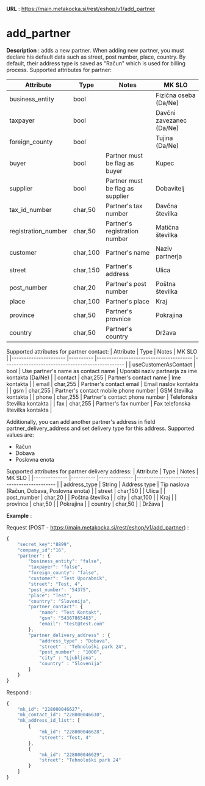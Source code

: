 **URL** : https://main.metakocka.si/rest/eshop/v1/add_partner

# add_partner

**Description** : adds a new partner. 
When adding new partner, you must declare his default data such as street, post number, place, country. By default, their address type is saved as "Račun" which is used for billing process.
Supported attributes for partner:

| Attribute           	| Type     	| Notes                            	| MK SLO                   	|
|---------------------	|----------	|----------------------------------	|--------------------------	|
| business_entity     	| bool     	|                                  	| Fizična oseba (Da/Ne)    	|
| taxpayer            	| bool     	|                                  	| Davčni zavezanec (Da/Ne) 	|
| foreign_county      	| bool     	|                                  	| Tujina (Da/Ne)           	|
| buyer               	| bool     	| Partner must be flag as buyer    	| Kupec                    	|
| supplier            	| bool     	| Partner must be flag as supplier 	| Dobavitelj               	|
| tax_id_number       	| char,50  	| Partner's tax number             	| Davčna številka          	|
| registration_number 	| char,50  	| Partner's registration number    	| Matična številka         	|
| customer            	| char,100 	| Partner's name                   	| Naziv partnerja          	|
| street              	| char,150 	| Partner's address                	| Ulica                    	|
| post_number         	| char,20  	| Partner's post number            	| Poštna številka          	|
| place               	| char,100 	| Partner's place                  	| Kraj                     	|
| province            	| char,50  	| Partner's provnice               	| Pokrajina                	|
| country             	| char,50  	| Partner's country                	| Država                   	|

Supported attributes for partner contact:
| Attribute            	| Type     	| Notes                                 	| MK SLO                                          	|
|----------------------	|----------	|---------------------------------------	|-------------------------------------------------	|
| useCustomerAsContact 	| bool     	| Use partner's name as contact name    	| Uporabi naziv partnerja za ime kontakta (Da/Ne) 	|
| contact              	| char,255 	| Partner's contact name                	| Ime kontakta                                    	|
| email                	| char,255 	| Partner's contact email               	| Email naslov kontakta                           	|
| gsm                  	| char,255 	| Partner's contact mobile phone number 	| GSM številka kontakta                           	|
| phone                	| char,255 	| Partner's contact phone number        	| Telefonska številka kontakta                    	|
| fax                  	| char,255 	| Partner's fax number                  	| Fax telefonska številka kontakta                	|


Additionally, you can add another partner's address in field partner_delivery_address and set delivery type for this address. Supported values are:
* Račun
* Dobava
* Poslovna enota

Supported attributes for partner delivery address:
| Attribute    	| Type     	| Notes        	| MK SLO                                      	|
|--------------	|----------	|--------------	|---------------------------------------------	|
| address_type 	| String   	| Address type 	| Tip naslova (Račun, Dobava, Poslovna enota) 	|
| street       	| char,150 	|              	| Ulica                                       	|
| post_number  	| char,20  	|              	| Poštna številka                             	|
| city         	| char,100 	|              	| Kraj                                        	|
| province     	| char,50  	|              	| Pokrajina                                   	|
| country      	| char,50  	|              	| Država                                      	|

**Example** :

Request (POST - https://main.metakocka.si/rest/eshop/v1/add_partner) :
```javascript
{
    "secret_key":"8899",
    "company_id":"16",
    "partner": {
        "business_entity": "false",
        "taxpayer": "false",
        "foreign_county": "false",
        "customer": "Test Uporabnik",
        "street": "Test, 4",
        "post_number": "54375",
        "place": "Test",
        "country": "Slovenija",
        "partner_contact": {
            "name": "Test Kontakt",
            "gsm": "54367865463",
            "email": "test@test.com"
        },
        "partner_delivery_address" : {
        	"address_type" : "Dobava",
        	"street" : "Tehnološki park 24",
        	"post_number" : "1000",
        	"city" : "Ljubljana",
        	"country" : "Slovenija"
        }
    }
}
```
Respond :
```javascript
{
    "mk_id": "228000046627",
    "mk_contact_id": "228000046630",
    "mk_address_id_list": [
        {
            "mk_id": "228000046628",
            "street": "Test, 4"
        },
        {
            "mk_id": "228000046629",
            "street": "Tehnološki park 24"
        }
    ]
}
```
